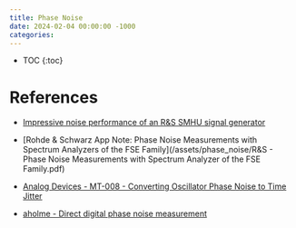 ```yaml
---
title: Phase Noise
date: 2024-02-04 00:00:00 -1000
categories:
---
```


* TOC
{:toc}



# References

* [Impressive noise performance of an R&S SMHU signal generator](https://www.edaboard.com/threads/impressive-noise-performance-of-an-r-s-smhu-signal-generator.357978/)

* [Rohde & Schwarz App Note: Phase Noise Measurements with Spectrum Analyzers of the FSE Family](/assets/phase_noise/R&S - Phase Noise Measurements with Spectrum Analyzer of the FSE Family.pdf)

* [Analog Devices - MT-008 - Converting Oscillator Phase Noise to Time Jitter](https://www.analog.com/media/en/training-seminars/tutorials/MT-008.pdf)

* [aholme - Direct digital phase noise measurement](http://www.aholme.co.uk/PhaseNoise/Main.htm)
